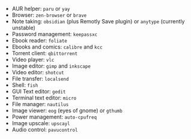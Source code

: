 - AUR helper: `paru` or `yay`
- Browser: `zen-browser` or `brave`
- Note taking: `obsidian` (plus Remotly Save plugin) or `anytype` (currently unstable)
- Password management: `keepassxc`
- Ebook reader: `foliate`
- Ebooks and comics: `calibre` and `kcc`
- Torrent client: `qbittorrent`
- Video player: `vlc`
- Image editor: `gimp` and `inkscape`
- Video editor: `shotcut`
- File transfer: `localsend`
- Shell: `fish`
- GUI Text editor: `gedit`
- Terminal text editor: `micro`
- File manager: `nautilus`
- Image viewer: `eog` (eyes of gnome) or `gthumb`
- Power management: `auto-cpufreq`
- Image upscale: `upscayl`
- Audio control: `pavucontrol`
